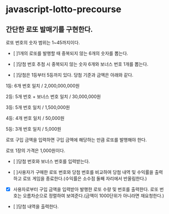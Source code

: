 # javascript-lotto-precourse


## 간단한 로또 발매기를 구현한다.

로또 번호의 숫자 범위는 1~45까지이다.
- [ ]1개의 로또를 발행할 때 중복되지 않는 6개의 숫자를 뽑는다.

- [ ]당첨 번호 추첨 시 중복되지 않는 숫자 6개와 보너스 번호 1개를 뽑는다.

- [ ]당첨은 1등부터 5등까지 있다. 당첨 기준과 금액은 아래와 같다.

1등: 6개 번호 일치 / 2,000,000,000원

2등: 5개 번호 + 보너스 번호 일치 / 30,000,000원

3등: 5개 번호 일치 / 1,500,000원

4등: 4개 번호 일치 / 50,000원

5등: 3개 번호 일치 / 5,000원

로또 구입 금액을 입력하면 구입 금액에 해당하는 만큼 로또를 발행해야 한다.

로또 1장의 가격은 1,000원이다.

- [ ]당첨 번호와 보너스 번호를 입력받는다.

- [ ]사용자가 구매한 로또 번호와 당첨 번호를 비교하여 당첨 내역 및 수익률을 출력하고 로또 게임을 종료한다.(수익률은 소수점 둘째 자리에서 반올림한다.)

- [x] 사용자로부터 구입 금액을 입력받아 발행한 로또 수량 및 번호를 출력한다. 로또 번호는 오름차순으로 정렬하여 보여준다.(금액이 1000단위가 아니라면 재요청한다.)

- [ ]당첨 내역을 출력한다.

